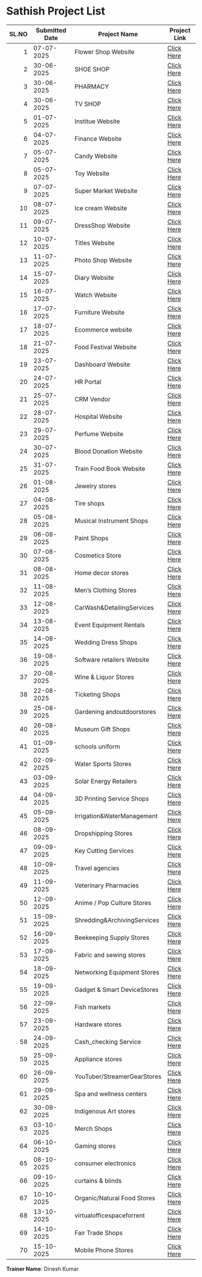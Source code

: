 # Sathish Project List

| SL.NO | Submitted Date | Project Name               | Project Link                                                                 |
|------:|----------------|---------------------------|------------------------------------------------------------------------------|
| 1     | 07-07-2025     | Flower Shop Website       | [Click Here](https://satishkumarp6949.github.io/Decor/)                      |
| 2     | 30-06-2025     | SHOE SHOP                 | [Click Here](https://satishkumarp6949.github.io/flipflop/)                   |
| 3     | 30-06-2025     | PHARMACY                  | [Click Here](https://satishkumarp6949.github.io/Capsies/)                    |
| 4     | 30-06-2025     | TV SHOP                   | [Click Here](https://satishkumarp6949.github.io/Televisionsite/)             |
| 5     | 01-07-2025     | Institue Website          | [Click Here](https://satishkumarp6949.github.io/Tecno/)                      |
| 6     | 04-07-2025     | Finance Website           | [Click Here](https://satishkumarp6949.github.io/Ribbon/)                     |
| 7     | 05-07-2025     | Candy Website             | [Click Here](https://satishkumarp6949.github.io/PopCandy/)                   |
| 8     | 05-07-2025     | Toy Website               | [Click Here](https://satishkumarp6949.github.io/Toy-Shop/)                   |
| 9     | 07-07-2025     | Super Market Website      | [Click Here](https://satishkumarp6949.github.io/Fresh-mart/)                 |
| 10    | 08-07-2025     | Ice cream Website         | [Click Here](https://satishkumarp6949.github.io/IceCream/)                   |
| 11    | 09-07-2025     | DressShop Website         | [Click Here](https://satishkumarp6949.github.io/DressShop/)                  |
| 12    | 10-07-2025     | Titles Website            | [Click Here](https://satishkumarp6949.github.io/Tiles-website/)              |
| 13    | 11-07-2025     | Photo Shop Website        | [Click Here](https://satishkumarp6949.github.io/photostudio/)                |
| 14    | 15-07-2025     | Diary Website             | [Click Here](https://satishkumarp6949.github.io/SK-Dairy/)                   |
| 15    | 16-07-2025     | Watch Website             | [Click Here](https://satishkumarp6949.github.io/watch-website/)              |
| 16    | 17-07-2025     | Furniture Website         | [Click Here](https://satishkumarp6949.github.io/furniturestore/)             |
| 17    | 18-07-2025     | Ecommerce website         | [Click Here](https://satishkumarp6949.github.io/Ecommerce-Site/)             |
| 18    | 21-07-2025     | Food Festival Website     | [Click Here](https://satishkumarp6949.github.io/sweets/)                     |
| 19    | 23-07-2025     | Dashboard Website         | [Click Here](https://satishkumarp6949.github.io/dashboard/)                  |
| 20    | 24-07-2025     | HR Portal                 | [Click Here](https://satishkumarp6949.github.io/HR-Portal/)                  |
| 21    | 25-07-2025     | CRM Vendor                | [Click Here](https://satishkumarp6949.github.io/CRM-Vendor/)                 |
| 22    | 28-07-2025     | Hospital Website          | [Click Here](https://satishkumarp6949.github.io/Hospital-Website/)           |
| 23    | 29-07-2025     | Perfume Website           | [Click Here](https://satishkumarp6949.github.io/perfume-website/)            |
| 24    | 30-07-2025     | Blood Donation Website    | [Click Here](https://satishkumarp6949.github.io/blood-website/)              |
| 25    | 31-07-2025     | Train Food Book Website   | [Click Here](https://satishkumarp6949.github.io/train-website/)              |
| 26    | 01-08-2025     | Jewelry stores            | [Click Here](https://satishkumarp6949.github.io/Jewellary-website/)          |
| 27    | 04-08-2025     | Tire shops                | [Click Here](https://satishkumarp6949.github.io/Tyres-website/)              |
| 28    | 05-08-2025     | Musical Instrument Shops  | [Click Here](https://satishkumarp6949.github.io/musical-website/)            |
| 29    | 06-08-2025     | Paint Shops               | [Click Here](https://satishkumarp6949.github.io/Paint-Website/)              |
| 30    | 07-08-2025     | Cosmetics Store           | [Click Here](https://satishkumarp6949.github.io/Cosmetics/)                  |
| 31    | 08-08-2025     | Home decor stores         | [Click Here](https://satishkumarp6949.github.io/House-decor/)                |
| 32    | 11-08-2025     | Men’s Clothing Stores     | [Click Here](https://satishkumarp6949.github.io/Men-Apparels/)               |
| 33    | 12-08-2025     | CarWash&DetailingServices | [Click Here](https://satishkumarp6949.github.io/car-wash/)                   |
| 34    | 13-08-2025     | Event Equipment Rentals   | [Click Here](https://satishkumarp6949.github.io/Event/)                      |
| 35    | 14-08-2025     | Wedding Dress Shops       | [Click Here](https://satishkumarp6949.github.io/wedding-Dress/)              |
| 36    | 19-08-2025     | Software retailers Website| [Click Here](https://satishkumarp6949.github.io/software/)                   |
| 37    | 20-08-2025     | Wine & Liquor Stores      | [Click Here](https://satishkumarp6949.github.io/Liquor-store/)               |
| 38    | 22-08-2025     | Ticketing Shops           | [Click Here](https://satishkumarp6949.github.io/Tickets-Store/)              |
| 39    | 25-08-2025     | Gardening andoutdoorstores| [Click Here](https://satishkumarp6949.github.io/Greenary/)                   |
| 40    | 26-08-2025     | Museum Gift Shops         | [Click Here](https://satishkumarp6949.github.io/MUSEUM/)                     |
| 41    | 01-09-2025     | schools uniform 	         | [Click Here](https://satishkumarp6949.github.io/uniforms/ )                  |
| 42    |02-09-2025      | Water Sports Stores	     | [Click Here](https://satishkumarp6949.github.io/water-store/)                |
|43     |03-09-2025	     | Solar Energy Retailers    | [Click Here](https://satishkumarp6949.github.io/solor/)                      |
|44     |04-09-2025      |3D Printing Service Shops	 | [Click Here](https://satishkumarp6949.github.io/3D-design-/)                 |
|45     |05-09-2025      |Irrigation&WaterManagement | [Click Here](https://satishkumarp6949.github.io/irrigation-system/)          |
|46     |08-09-2025      |Dropshipping Stores	       | [Click Here](https://satishkumarp6949.github.io/Dropping-store)              |
|47     |09-09-2025      |Key Cutting Services	     | [Click Here](https://satishkumarp6949.github.io/Locksmith/)                  |
|48     |10-09-2025	     |Travel agencies 	         | [Click Here](https://satishkumarp6949.github.io/travel-agency/)              |
|49     |11-09-2025	     |Veterinary Pharmacies	     | [Click Here](https://satishkumarp6949.github.io/Vetinary-Pharmacy/)          |
|50     |12-09-2025	     |Anime / Pop Culture Stores | [Click Here](https://satishkumarp6949.github.io/Anime/)                      |
|51     |15-09-2025	     |Shredding&ArchivingServices| [Click Here](https://satishkumarp6949.github.io/Shreading/)                  |
|52     |16-09-2025	     |Beekeeping Supply Stores	 | [Click Here](https://satishkumarp6949.github.io/honeycomb/)                  |
|53     |17-09-2025	     |Fabric and sewing stores	 | [Click Here](https://satishkumarp6949.github.io/fabrics/)                    |
|54     |18-09-2025	     |Networking Equipment Stores| [Click Here](https://satishkumarp6949.github.io/networking/)                 |
|55     |19-09-2025	     |Gadget & Smart DeviceStores| [Click Here](https://satishkumarp6949.github.io/gadgets/)                    |
|56     |22-09-2025	     |Fish markets               | [Click Here](https://satishkumarp6949.github.io/Fish-mart/)                  |
|57     |23-09-2025	     |Hardware stores	           | [Click Here](https://satishkumarp6949.github.io/Hardware/)                   |
|58     |24-09-2025	     |Cash_checking Service      | [Click Here](https://satishkumarp6949.github.io/cash/)                       |
|59     |25-09-2025	     |Appliance stores	         | [Click Here](https://satishkumarp6949.github.io/appliances/)                 |
|60     |26-09-2025	     |YouTuber/StreamerGearStores| [Click Here](https://satishkumarp6949.github.io/youtube/)                    |
|61     |29-09-2025	     |Spa and wellness centers	 | [Click Here](https://satishkumarp6949.github.io/spa/)                        |
|62     |30-09-2025	     |Indigenous Art stores	     | [Click Here](https://satishkumarp6949.github.io/art/)                        |
|63     |03-10-2025	     |Merch Shops	               | [Click Here](https://satishkumarp6949.github.io/mech/)                       |
|64     |06-10-2025	     |Gaming stores	             | [Click Here](https://satishkumarp6949.github.io/gaming/)                     |
|65     |08-10-2025	     |consumer electronics       | [Click Here](https://satishkumarp6949.github.io/conele/)                     |
|66     |09-10-2025	     |curtains & blinds	         | [Click Here](https://satishkumarp6949.github.io/curt/)                       |
|67     |10-10-2025	     |Organic/Natural Food Stores| [Click Here](https://satishkumarp6949.github.io/organic/)                    |
|68     |13-10-2025	     |virtualofficespaceforrent	 | [Click Here](https://satishkumarp6949.github.io/office/)                     |
|69     |14-10-2025	     |Fair Trade Shops	         | [Click Here](https://satishkumarp6949.github.io/trade/)                      |
|70     |15-10-2025	     |Mobile Phone Stores	       | [Click Here](https://satishkumarp6949.github.io/phone/)                      |











**Trainer Name**: Dinesh Kumar
